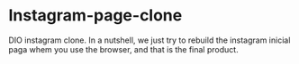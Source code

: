 # Instagram-page-clone
DIO instagram clone. In a nutshell, we just try to rebuild the instagram inicial paga whem you use the browser, and that is the final product. 
